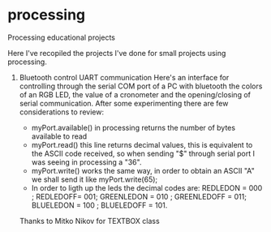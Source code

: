 # processing
Processing educational projects

Here I've recopiled the projects I've done for small projects using processing.

1. Bluetooth control UART communication
  Here's an interface for controlling through the serial COM port of a PC with bluetooth the colors of an RGB LED, the value of a        cronometer and the opening/closing of serial communication.
  After some experimenting there are few considerations to review:
    - myPort.available() in processing returns the number of bytes available to read
    - myPort.read() this line returns decimal values, this is equivalent to the ASCII code received, so when sending "$" through serial         port I was seeing in processing a "36".
    - myPort.write() works the same way, in order to obtain an ASCII "A" we shall send it like myPort.write(65);
    - In order to ligth up the leds the decimal codes are: REDLEDON = 000 ; REDLEDOFF= 001; GREENLEDON = 010 ; GREENLEDOFF = 011; BLUELEDON      = 100 ; BLUELEDOFF = 101.
    
    Thanks to Mitko Nikov for TEXTBOX class

    
    
